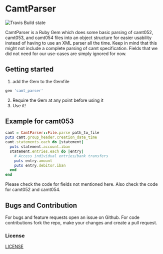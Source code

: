 # CamtParser

![Travis Build state](https://api.travis-ci.org/Barzahlen/camt_parser.svg)

CamtParser is a Ruby Gem which does some basic parsing of camt052, camt053, and camt054 files into an object
structure for easier usability instead of having to use an XML parser all the time.
Keep in mind that this might not include a complete parsing of camt specification.
Fields that we did not need for our use-cases are simply ignored for now.

## Getting started

1. add the Gem to the Gemfile

```ruby
gem 'camt_parser'
```

2. Require the Gem at any point before using it
3. Use it!

## Example for camt053
```ruby
camt = CamtParser::File.parse path_to_file
puts camt.group_header.creation_date_time
camt.statements.each do |statement|
  puts statement.account.iban
  statement.entries.each do |entry|
    # Access individual entries/bank transfers
    puts entry.amount
    puts entry.debitor.iban
  end
end
```

Please check the code for fields not mentioned here.
Also check the code for camt052 and camt054.

## Bugs and Contribution
For bugs and feature requests open an issue on Github. For code contributions fork the repo, make your changes and create a pull request.

### License
[LICENSE](LICENSE)
